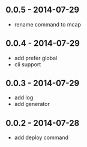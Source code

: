 ## 0.0.5 - 2014-07-29
- rename command to mcap

## 0.0.4 - 2014-07-29
- add prefer global
- cli support

## 0.0.3 - 2014-07-29
- add log
- add generator

## 0.0.2 - 2014-07-28
- add deploy command